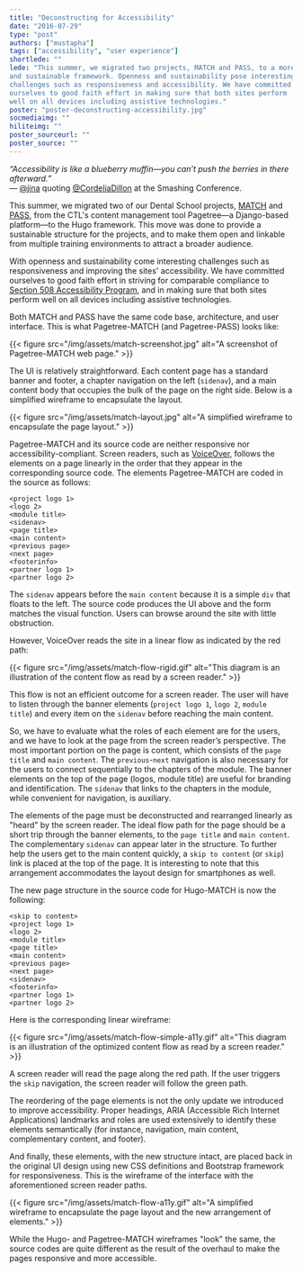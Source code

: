 ```yaml
---
title: "Deconstructing for Accessibility"
date: "2016-07-29"
type: "post"
authors: ["mustapha"]
tags: ["accessibility", "user experience"]
shortlede: ""
lede: "This summer, we migrated two projects, MATCH and PASS, to a more open
and sustainable framework. Openness and sustainability pose interesting
challenges such as responsiveness and accessibility. We have committed
ourselves to good faith effort in making sure that both sites perform
well on all devices including assistive technologies."
poster: "poster-deconstructing-accessibility.jpg"
socmediaimg: ""
hiliteimg: ""
poster_sourceurl: ""
poster_source: ""
---
```


_“Accessibility is like a blueberry muffin—you can’t push the berries in there afterward.”_  
— <a href="https://twitter.com/AccEase" target="_blank">@jina</a> quoting <a href="https://twitter.com/cordeliadillon" target="_blank">@CordeliaDillon</a> at the Smashing Conference.

This summer, we migrated two of our Dental School projects,
[MATCH](https://match.ccnmtl.columbia.edu) and
[PASS](https://pass.ccnmtl.columbia.edu), from the CTL's content management
tool Pagetree—a Django-based platform—to the Hugo framework. This move was
done to provide a sustainable structure for the projects, and to make them open
and linkable from multiple training environments to attract a broader audience.

With openness and sustainability come interesting challenges such as
responsiveness and improving the sites' accessibility. We have committed
ourselves to good faith effort in striving for comparable compliance to
[Section 508 Accessibility Program](https://www.section508.gov/), and in making
sure that both sites perform well on all devices including assistive
technologies. 

Both MATCH and PASS have the same code base, architecture, and user interface.
This is what Pagetree-MATCH (and Pagetree-PASS) looks like:

{{< figure
    src="/img/assets/match-screenshot.jpg"
    alt="A screenshot of Pagetree-MATCH web page." >}}

The UI is relatively straightforward. Each content page has a standard banner
and footer, a chapter navigation on the left (`sidenav`), and a main content
body that occupies the bulk of the page on the right side. Below is a
simplified wireframe to encapsulate the layout.

{{< figure
    src="/img/assets/match-layout.jpg"
    alt="A simplified wireframe to encapsulate the page layout." >}}

Pagetree-MATCH and its source code are neither responsive nor
accessibility-compliant. Screen readers, such as
[VoiceOver](http://www.apple.com/accessibility/osx/voiceover/), follows the
elements on a page linearly in the order that they appear in the corresponding
source code. The elements Pagetree-MATCH are coded in the source as follows:

```
<project logo 1>
<logo 2>
<module title>
<sidenav>
<page title>
<main content>
<previous page>
<next page>
<footerinfo>
<partner logo 1>
<partner logo 2>
```

The `sidenav` appears before the `main content` because it is a simple `div`
that floats to the left. The source code produces the UI above and the form
matches the visual function. Users can browse around the site with little
obstruction.

However, VoiceOver reads the site in a linear flow as indicated by the red
path:

{{< figure
    src="/img/assets/match-flow-rigid.gif"
    alt="This diagram is an illustration of the content flow as read by a screen reader." >}}

This flow is not an efficient outcome for a screen reader. The user will have
to listen through the banner elements (`project logo 1`, `logo 2`, `module
title`) and every item on the `sidenav` before reaching the main content.

So, we have to evaluate what the roles of each element are for the users, and
we have to look at the page from the screen reader’s perspective. The most
important portion on the page is content, which consists of the `page title`
and `main content`. The `previous`-`next` navigation is also necessary for the
users to connect sequentially to the chapters of the module. The banner
elements on the top of the page (logos, module title) are useful for branding
and identification. The `sidenav` that links to the chapters in the module,
while convenient for navigation, is auxiliary.

The elements of the page must be deconstructed and rearranged linearly as
"heard" by the screen reader. The ideal flow path for the page should be a
short trip through the banner elements, to the `page title` and `main content`.
The complementary `sidenav` can appear later in the structure. To further help
the users get to the main content quickly, a `skip to content` (or `skip`) link
is placed at the top of the page. It is interesting to note that this
arrangement accommodates the layout design for smartphones as well.

The new page structure in the source code for Hugo-MATCH is now the following:

```
<skip to content>
<project logo 1>
<logo 2>
<module title>
<page title>
<main content>
<previous page>
<next page>
<sidenav>
<footerinfo>
<partner logo 1>
<partner logo 2>
```

Here is the corresponding linear wireframe:

{{< figure
    src="/img/assets/match-flow-simple-a11y.gif"
    alt="This diagram is an illustration of the optimized content flow as read by a screen reader." >}}

A screen reader will read the page along the red path. If the user triggers the
`skip` navigation, the screen reader will follow the green path.

The reordering of the page elements is not the only update we introduced to
improve accessibility. Proper headings, ARIA (Accessible Rich Internet
Applications) landmarks and roles are used extensively to identify these
elements semantically (for instance, navigation, main content, complementary
content, and footer).

And finally, these elements, with the new structure intact, are placed back in
the original UI design using new CSS definitions and Bootstrap framework for
responsiveness. This is the wireframe of the interface with the aforementioned
screen reader paths.

{{< figure
    src="/img/assets/match-flow-a11y.gif"
    alt="A simplified wireframe to encapsulate the page layout and the new arrangement of elements." >}}

While the Hugo- and Pagetree-MATCH wireframes "look" the same, the source codes
are quite different as the result of the overhaul to make the pages responsive
and more accessible.
